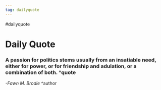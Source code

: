 ```yaml
---
tag: dailyquote
---
```


#dailyquote

# Daily Quote

### A passion for politics stems usually from an insatiable need, either for power, or for friendship and adulation, or a combination of both. ^quote
*-Fawn M. Brodie* ^author
